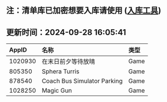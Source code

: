 ## 注：清单库已加密想要入库请使用 ([入库工具](https://github.com/BlankTMing/ManifestAutoUpdate/releases))

## 更新时间：2024-09-28 16:05:41
| AppID | 名称 | 类型  |
| :-------------------- | :----------------------------- | :----------- |
| 1020930 | 在末日前夕等待放晴| Game |
| 805350 | Sphera Turris| Game |
| 878540 | Coach Bus Simulator Parking| Game |
| 1028250 | Magic Gun| Game |
